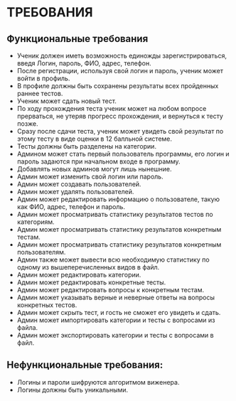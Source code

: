 # ТРЕБОВАНИЯ <br>
## Функциональные требования
- Ученик должен иметь возможность единожды зарегистрироваться, введя Логин, пароль, ФИО, адрес, телефон.
- После регистрации, используя свой логин и пароль, ученик может войти в профиль.
- В профиле должны быть сохранены результаты всех пройденных раннее тестов.
- Ученик может сдать новый тест.
- По ходу прохождения теста ученик может на любом вопросе прерваться, не утеряв прогресс прохождения, и вернуться к тесту позже.
- Сразу после сдачи теста, ученик может увидеть свой результат по этому тесту в виде оценки в 12 балльной системе.
- Тесты должны быть разделены на категории.
- Админом может стать первый пользователь программы, его логин и пароль задаются при начальном входе в программу.
- Добавлять новых админов могут лишь нынешние.
- Админ может изменить свой логин или пароль.
- Админ может создавать пользователей.
- Админ может удалять пользователей.
- Админ может редактировать информацию о пользователе, такую как ФИО, адрес, телефон и пароль.
- Админ может просматривать статистику результатов тестов по категориям.
- Админ может просматривать статистику результатов конкретным тестам.
- Админ может просматривать статистику результатов конкретным пользователям.
- Админ также может вывести всю необходимую статистику по одному из вышеперечисленных видов в файл.
- Админ может редактировать категории.
- Админ может редактировать конкретные тесты.
- Админ может редактировать вопросы к конкретным тестам.
- Админ может указывать верные и неверные ответы на вопросы конкретных тестов.
- Админ может скрыть тест, и гость не сможет его увидеть и сдать.
- Админ может импортировать категории и тесты с вопросами из файла.
- Админ может экспортировать категории и тесты с вопросами в файл.
## Нефункциональные требования: 
- Логины и пароли шифруются алгоритмом виженера.
- Логины должны быть уникальными.
